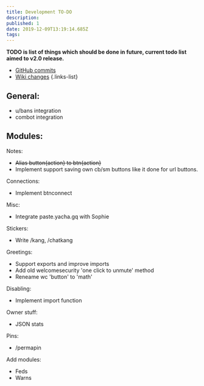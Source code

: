 ```yaml
---
title: Development TO-DO
description: 
published: 1
date: 2019-12-09T13:19:14.685Z
tags: 
---
```


**TODO is list of things which should be done in future, current todo list aimed to v2.0 release.**
+ [GitHub commits](https://github.com/RaphielGang/SophieBot/commits/unstable)
+ [Wiki changes](https://github.com/MrYacha/SophieDocs)
{.links-list}

## General:
+ u/bans integration
+ combot integration
## Modules:
Notes:
+ ~~Alias button{action} to btn{action}~~
+ Implement support saving own cb/sm buttons like it done for url buttons.

Connections:
+ Implement btnconnect

Misc:
+ Integrate paste.yacha.gq with Sophie

Stickers:
+ Write /kang, /chatkang

Greetings:
+ Support exports and improve imports
+ Add old welcomesecurity 'one click to unmute' method
+ Reneame wc 'button' to 'math'

Disabling:
+ Implement import function

Owner stuff:
+ JSON stats

Pins:
+ /permapin

Add modules:
+ Feds
+ Warns


